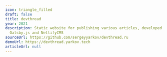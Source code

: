 ```yaml
---
icon: triangle_filled
draft: false
title: devthread
year: 2021
description: Static website for publishing various articles, developed with
  Gatsby.js and NetlifyCMS
sourceUrl: https://github.com/sergeyyarkov/devthread.ru
demoUrl: https://devthread.yarkov.tech
articleUrl: null
---
```

